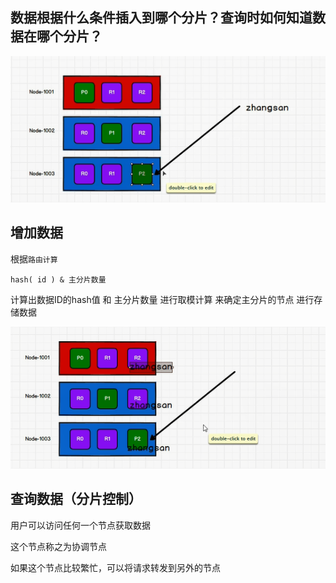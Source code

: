 数据根据什么条件插入到哪个分片？查询时如何知道数据在哪个分片？
---

![img_12.png](img_12.png)

增加数据
---

根据`路由计算`

    
    hash( id ) & 主分片数量

计算出数据ID的hash值 和 主分片数量 进行取模计算 来确定主分片的节点 进行存储数据


![img_13.png](img_13.png)


查询数据（分片控制）
---

用户可以访问任何一个节点获取数据

这个节点称之为协调节点

如果这个节点比较繁忙，可以将请求转发到另外的节点



